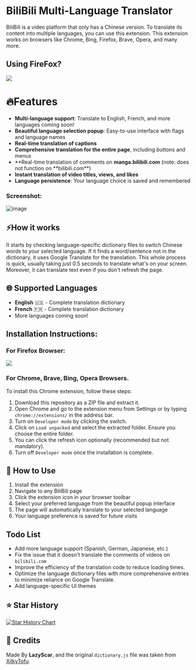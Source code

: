 # BiliBili Multi-Language Translator

BiliBili is a video platform that only has a Chinese version. To translate its content into multiple languages, you can use this extension. This extension works on browsers like Chrome, Bing, Firefox, Brave, Opera, and many more.

## Using FireFox?

<p align="left">
  <a href="https://addons.mozilla.org/en-US/firefox/addon/bilibili-to-english/"><img src="https://github.com/material-extensions/material-icons-browser-extension/raw/main/assets/firefox-addons.png"></a>
</p>

# 🔥Features

- **Multi-language support**: Translate to English, French, and more languages coming soon!
- **Beautiful language selection popup**: Easy-to-use interface with flags and language names
- **Real-time translation of captions**
- **Comprehensive translation for the entire page**, including buttons and menus
- **Real-time translation of comments on **manga.bilibili.com** (note: does not function on **bilibili.com\*\*)
- **Instant translation of video titles, views, and likes**
- **Language persistence**: Your language choice is saved and remembered

### Screenshot:

![image](https://github.com/user-attachments/assets/594ffde2-3be6-4e05-8a40-51bc9b1cbf54)

## ⚡How it works

It starts by checking language-specific dictionary files to switch Chinese words to your selected language. If it finds a word/sentence not in the dictionary, it uses Google Translate for the translation. This whole process is quick, usually taking just 0.5 seconds to translate what's on your screen. Moreover, it can translate text even if you don't refresh the page.

## 🌐 Supported Languages

- **English** 🇺🇸 - Complete translation dictionary
- **French** 🇫🇷 - Complete translation dictionary
- More languages coming soon!

## Installation Instructions:

### For Firefox Browser:

<p align="left">
  <a href="https://addons.mozilla.org/en-US/firefox/addon/bilibili-to-english/"><img src="https://github.com/material-extensions/material-icons-browser-extension/raw/main/assets/firefox-addons.png"></a>
</p>

### For Chrome, Brave, Bing, Opera Browsers.

To install this Chrome extension, follow these steps:

1. Download this repository as a ZIP file and extract it.
2. Open Chrome and go to the extension menu from Settings or by typing `chrome://extensions/` in the address bar.
3. Turn on `Developer mode` by clicking the switch.
4. Click on `Load unpacked` and select the extracted folder. Ensure you choose the entire folder.
5. You can click the refresh icon optionally (recommended but not mandatory).
6. Turn off `Developer mode` once the installation is complete.

## 🎯 How to Use

1. Install the extension
2. Navigate to any BiliBili page
3. Click the extension icon in your browser toolbar
4. Select your preferred language from the beautiful popup interface
5. The page will automatically translate to your selected language
6. Your language preference is saved for future visits

## Todo List

- Add more language support (Spanish, German, Japanese, etc.)
- Fix the issue that it doesn't translate the comments of videos on `bilibili.com`
- Improve the efficiency of the translation code to reduce loading times.
- Optimize the language dictionary files with more comprehensive entries to minimize reliance on Google Translate.
- Add language-specific UI themes

## ⭐ Star History

[![Star History Chart](https://api.star-history.com/svg?repos=LazyScar/BiliBili-To-English&type=Date)](https://star-history.com/#LazyScar/BiliBili-To-English&Date)

## 🤝 Credits

Made By **LazyScar**,
and the original `dictionary.js` file was taken from [XilkyTofu](https://github.com/XilkyTofu/bilibili_translate_chrome_extension).

